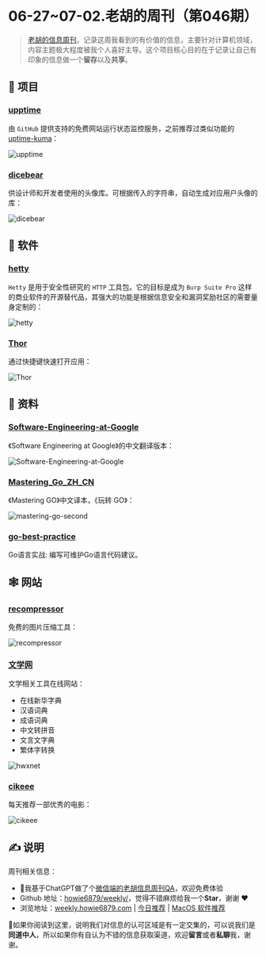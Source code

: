 # 06-27~07-02.老胡的周刊（第046期）

> [老胡的信息周刊](https://weekly.howie6879.com/)，记录这周我看到的有价值的信息，主要针对计算机领域，内容主题极大程度被我个人喜好主导。这个项目核心目的在于记录让自己有印象的信息做一个**留存**以及**共享**。

## 🎯 项目

### [upptime](https://github.com/upptime/upptime)

由 `GitHub` 提供支持的免费网站运行状态监控服务，之前推荐过类似功能的[uptime-kuma](https://weekly.howie6879.com/2021/10-11~10-17.%E6%88%91%E7%9A%84%E5%91%A8%E5%88%8A%EF%BC%88%E7%AC%AC009%E6%9C%9F%EF%BC%89.html?h=up#uptime-kuma)：

![upptime](https://images-1252557999.file.myqcloud.com/uPic/upptime.png)

### [dicebear](https://github.com/dicebear/dicebear)

供设计师和开发者使用的头像库。可根据传入的字符串，自动生成对应用户头像的库：

![dicebear](https://images-1252557999.file.myqcloud.com/uPic/dicebear.jpg)

## 🤖 软件

### [hetty](https://github.com/dstotijn/hetty)

`Hetty` 是用于安全性研究的 `HTTP` 工具包。它的目标是成为 `Burp Suite Pro` 这样的商业软件的开源替代品，其强大的功能是根据信息安全和漏洞奖励社区的需要量身定制的：

![hetty](https://images-1252557999.file.myqcloud.com/uPic/hetty.png)

### [Thor](https://github.com/gbammc/Thor)

通过快捷键快速打开应用：

![Thor](https://images-1252557999.file.myqcloud.com/uPic/Thor.png)

## 👀 资料

### [Software-Engineering-at-Google](https://github.com/qiangmzsx/Software-Engineering-at-Google)

《Software Engineering at Google》的中文翻译版本：

![Software-Engineering-at-Google](https://images-1252557999.file.myqcloud.com/uPic/Software-Engineering-at-Google.jpg)

### [Mastering_Go_ZH_CN](https://github.com/hantmac/Mastering_Go_ZH_CN)

《Mastering GO》中文译本，《玩转 GO》：

![mastering-go-second](https://images-1252557999.file.myqcloud.com/uPic/mastering-go-second.jpg)

### [go-best-practice](https://github.com/llitfkitfk/go-best-practice)

Go语言实战: 编写可维护Go语言代码建议。


## 🕸 网站

### [recompressor](https://zh.recompressor.com/)

免费的图片压缩工具：

![recompressor](https://images-1252557999.file.myqcloud.com/uPic/recompressor.jpg)

### [文学网](https://www.hwxnet.com/)

文学相关工具在线网站：

- 在线新华字典
- 汉语词典
- 成语词典
- 中文转拼音
- 文言文字典
- 繁体字转换

![hwxnet](https://images-1252557999.file.myqcloud.com/uPic/hwxnet.jpg)

### [cikeee](https://www.cikeee.com/)

每天推荐一部优秀的电影：

![cikeee](https://images-1252557999.file.myqcloud.com/uPic/cikeee.jpg)

## ✍️ 说明

周刊相关信息：

- 🥳我基于ChatGPT做了个[微信端的老胡信息周刊QA](https://mp.weixin.qq.com/s/3ohE-rm6kryC07parr29bQ)，欢迎免费体验
- Github 地址：[howie6879/weekly/](https://github.com/howie6879/weekly/)，觉得不错麻烦给我一个**Star**，谢谢 ❤️
- 浏览地址：[weekly.howie6879.com](https://weekly.howie6879.com) | [今日推荐](https://weekly.howie6879.com/recommend/index.html) | [MacOS 软件推荐](https://weekly.howie6879.com/soft/mac.html)

🙌如果你阅读到这里，说明我们对信息的认可区域是有一定交集的，可以说我们是**同道中人**，所以如果你有自认为不错的信息获取渠道，欢迎**留言**或者**私聊**我，谢谢。
